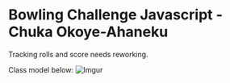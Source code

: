 Bowling Challenge Javascript - Chuka Okoye-Ahaneku
==================

Tracking rolls and score needs reworking.

Class model below:
![Imgur](https://i.imgur.com/BvKLSsB.png)